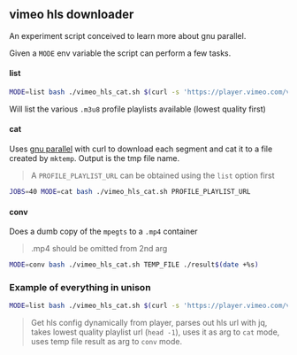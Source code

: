 ## vimeo hls downloader

An experiment script conceived to learn more about gnu parallel.

Given a `MODE` env variable the script can perform a few tasks.

#### list

```bash
MODE=list bash ./vimeo_hls_cat.sh $(curl -s 'https://player.vimeo.com/video/181125561/config' | jq -r .request.files.hls.url)
```

Will list the various `.m3u8` profile playlists available (lowest quality first)

#### cat

Uses [gnu parallel](https://www.gnu.org/software/parallel/) with curl to download each segment and cat it to a file created by `mktemp`.
Output is the tmp file name.

> A `PROFILE_PLAYLIST_URL` can be obtained using the `list` option first

```bash
JOBS=40 MODE=cat bash ./vimeo_hls_cat.sh PROFILE_PLAYLIST_URL
```

#### conv

Does a dumb copy of the `mpegts` to a `.mp4` container

> .mp4 should be omitted from 2nd arg

```bash
MODE=conv bash ./vimeo_hls_cat.sh TEMP_FILE ./result$(date +%s)
```

### Example of everything in unison

```bash
MODE=list bash ./vimeo_hls_cat.sh $(curl -s 'https://player.vimeo.com/video/181125561/config' | jq -r .request.files.hls.url) | head -1 | JOBS=40 MODE=cat xargs bash ./vimeo_hls_cat.sh | MODE=conv xargs -I{} bash ./vimeo_hls_cat.sh {} ./result$(date +%s)
```

> Get hls config dynamically from player, parses out hls url with jq, takes lowest quality playlist url (`head -1`), uses it as arg to `cat` mode, uses temp file result as arg to `conv` mode.
